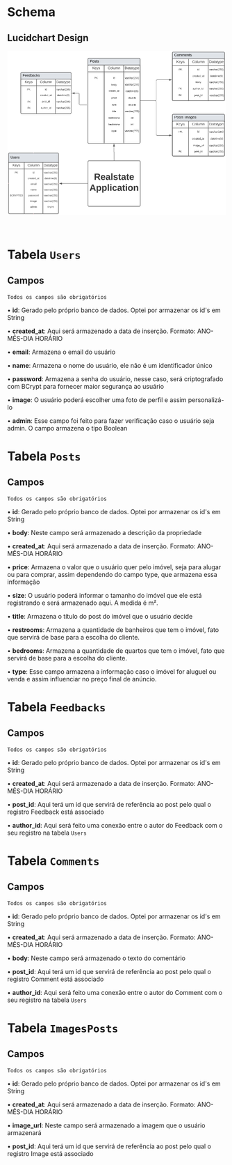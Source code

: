# Schema
## Lucidchart Design

  ![alt text](Screenshot%202023-02-23%20at%2017-38-54%20Diagrama%20em%20branco%20Lucidchart.png)
  
  <br/>

# Tabela `Users`
## Campos
    Todos os campos são obrigatórios

• **id**: Gerado pelo próprio banco de dados. Optei por armazenar os id's em String

• **created_at**: Aqui será armazenado a data de inserção. Formato: ANO-MÊS-DIA HORÁRIO

• **email**: Armazena o email do usuário

• **name**: Armazena o nome do usuário, ele não é um identificador único

• **password**: Armazena a senha do usuário, nesse caso, será criptografado com BCrypt para fornecer maior segurança ao usuário

• **image**: O usuário poderá escolher uma foto de perfil e assim personalizá-lo

• **admin**: Esse campo foi feito para fazer verificação caso o usuário seja admin. O campo armazena o tipo Boolean

# Tabela `Posts`
## Campos
    Todos os campos são obrigatórios

• **id**: Gerado pelo próprio banco de dados. Optei por armazenar os id's em String

• **body**: Neste campo será armazenado a descrição da propriedade

• **created_at**: Aqui será armazenado a data de inserção. Formato: ANO-MÊS-DIA HORÁRIO

• **price**: Armazena o valor que o usuário quer pelo imóvel, seja para alugar ou para comprar, assim dependendo do campo type, que armazena essa informação

• **size**: O usuário poderá informar o tamanho do imóvel que ele está registrando e será armazenado aqui. A medida é m².

• **title**: Armazena o título do post do imóvel que o usuário decide

• **restrooms**: Armazena a quantidade de banheiros que tem o imóvel, fato que servirá de base para a escolha do cliente.

• **bedrooms**: Armazena a quantidade de quartos que tem o imóvel, fato que servirá de base para a escolha do cliente.

• **type**: Esse campo armazena a informação caso o imóvel for aluguel ou venda e assim influenciar no preço final de anúncio.

# Tabela `Feedbacks`
## Campos
    Todos os campos são obrigatórios

• **id**: Gerado pelo próprio banco de dados. Optei por armazenar os id's em String

• **created_at**: Aqui será armazenado a data de inserção. Formato: ANO-MÊS-DIA HORÁRIO

• **post_id**: Aqui terá um id que servirá de referência ao post pelo qual o registro Feedback está associado

• **author_id**: Aqui será feito uma conexão entre o autor do Feedback com o seu registro na tabela `Users`

# Tabela `Comments`
## Campos
    Todos os campos são obrigatórios

• **id**: Gerado pelo próprio banco de dados. Optei por armazenar os id's em String

• **created_at**: Aqui será armazenado a data de inserção. Formato: ANO-MÊS-DIA HORÁRIO

• **body**: Neste campo será armazenado o texto do comentário

• **post_id**: Aqui terá um id que servirá de referência ao post pelo qual o registro Comment está associado

• **author_id**: Aqui será feito uma conexão entre o autor do Comment com o seu registro na tabela `Users`

# Tabela `ImagesPosts`
## Campos
    Todos os campos são obrigatórios

• **id**: Gerado pelo próprio banco de dados. Optei por armazenar os id's em String

• **created_at**: Aqui será armazenado a data de inserção. Formato: ANO-MÊS-DIA HORÁRIO

• **image_url**: Neste campo será armazenado a imagem que o usuário armazenará

• **post_id**: Aqui terá um id que servirá de referência ao post pelo qual o registro Image está associado